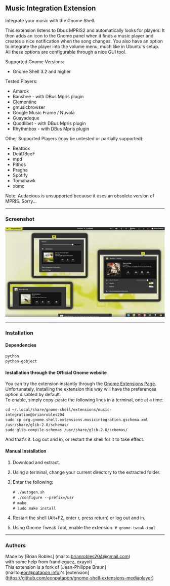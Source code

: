 ## Music Integration Extension
Integrate your music with the Gnome Shell.

This extension listens to Dbus MPRIS2 and automatically looks for players. It then adds an icon to the 
Gnome panel when it finds a music player and creates a nice notification when the song changes.
You also have an option to integrate the player into the volume menu, much like in Ubuntu's setup.
All these options are configurable through a nice GUI tool.

Supported Gnome Versions:

* Gnome Shell 3.2 and higher

Tested Players:

* Amarok
* Banshee - with DBus Mpris plugin
* Clementine
* gmusicbrowser
* Google Music Frame / Nuvola
* Guayadeque
* Quodlibet - with DBus Mpris plugin
* Rhythmbox - with DBus Mpris plugin

Other Supported Players (may be untested or partially supported):

* Beatbox
* DeaDBeeF
* mpd
* Pithos
* Pragha
* Spotify
* Tomahawk
* xbmc

Note: Audacious is unsupported because it uses an obsolete version of MPRIS. Sorry...

----

### Screenshot
![Screenshot](https://github.com/brianrobles204/Music-Integration/raw/master/data/screenshot.png)

----

### Installation

#### Dependencies

    python
    python-gobject

#### Installation through the Official Gnome website

You can try the extension instantly through the [Gnome Extensions Page](https://extensions.gnome.org/extension/30/music-integration/). <br/>
Unfortunately, installing the extension this way will have the preferences option disabled by default. <br/>
To enable, simply copy-paste the following lines in a terminal, one at a time:

    cd ~/.local/share/gnome-shell/extensions/music-integration@brianrobles204
    sudo cp org.gnome.shell.extensions.musicintegration.gschema.xml /usr/share/glib-2.0/schemas/
    sudo glib-compile-schemas /usr/share/glib-2.0/schemas/

And that's it. Log out and in, or restart the shell for it to take effect.

#### Manual Installation

1. Download and extract.
2. Using a terminal, change your current directory to the extracted folder.
3. Enter the following:

    `# ./autogen.sh`<br />
    `# ./configure --prefix=/usr`<br />
    `# make`<br />
    `# sudo make install`<br />

4. Restart the shell (Alt+F2, enter r, press return) or log out and in.
5. Using Gnome Tweak Tool, enable the extension. `# gnome-tweak-tool`

----

### Authors
Made by [Brian Robles] (mailto:brianrobles204@gmail.com) <br/>
with some help from frandieguez, oxayoti <br/>
This extension is a fork of [Jean-Philippe Braun] (mailto:eon@patapon.info)'s [extension] (https://github.com/eonpatapon/gnome-shell-extensions-mediaplayer)<br/>
